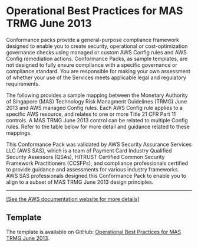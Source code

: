 # Operational Best Practices for MAS TRMG June 2013<a name="operational-best-practices-for-mas_trmg_june2013"></a>

Conformance packs provide a general\-purpose compliance framework designed to enable you to create security, operational or cost\-optimization governance checks using managed or custom AWS Config rules and AWS Config remediation actions\. Conformance Packs, as sample templates, are not designed to fully ensure compliance with a specific governance or compliance standard\. You are responsible for making your own assessment of whether your use of the Services meets applicable legal and regulatory requirements\.

The following provides a sample mapping between the Monetary Authority of Singapore \(MAS\) Technology Risk Managment Guidelines \(TRMG\) June 2013 and AWS managed Config rules\. Each AWS Config rule applies to a specific AWS resource, and relates to one or more Title 21 CFR Part 11 controls\. A MAS TRMG June 2013 control can be related to multiple Config rules\. Refer to the table below for more detail and guidance related to these mappings\.

This Conformance Pack was validated by AWS Security Assurance Services LLC \(AWS SAS\), which is a team of Payment Card Industry Qualified Security Assessors \(QSAs\), HITRUST Certified Common Security Framework Practitioners \(CCSFPs\), and compliance professionals certified to provide guidance and assessments for various industry frameworks\. AWS SAS professionals designed this Conformance Pack to enable you to align to a subset of MAS TRMG June 2013 design principles\.


****  
[\[See the AWS documentation website for more details\]](http://docs.aws.amazon.com/config/latest/developerguide/operational-best-practices-for-mas_trmg_june2013.html)

## Template<a name="mas_trmg_june2013-conformance-pack-sample"></a>

The template is available on GitHub: [Operational Best Practices for MAS TRMG June 2013](https://github.com/awslabs/aws-config-rules/blob/master/aws-config-conformance-packs/Operational-Best-Practices-for-MAS-TRMG.yaml)\.